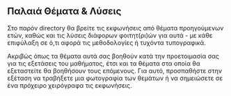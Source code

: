 ## Παλαιά Θέματα & Λύσεις

Στο παρόν directory θα βρείτε τις εκφωνήσεις από θέματα προηγούμενων ετών, καθώς και τις λύσεις διάφορων φοιτητ(ρι)ών για αυτά - με κάθε επιφύλαξη σε ό,τι αφορά τις μεθοδολογίες ή τυχόντα τυπογραφικά.

Ακριβώς όπως τα θέματα αυτά σας βοηθούν κατά την προετοιμασία σας για τις εξετάσεις του μαθήματος, έτσι και τα θέματα στα οποία θα εξεταστείτε θα βοηθήσουν τους επόμενους. Για αυτό, προσπαθήστε στην εξέταση να τραβήξετε μια φωτογραφία των θεμάτων ή να σημειώσετε σε ένα πρόχειρο χειρόγραφα τις εκφωνήσεις.
